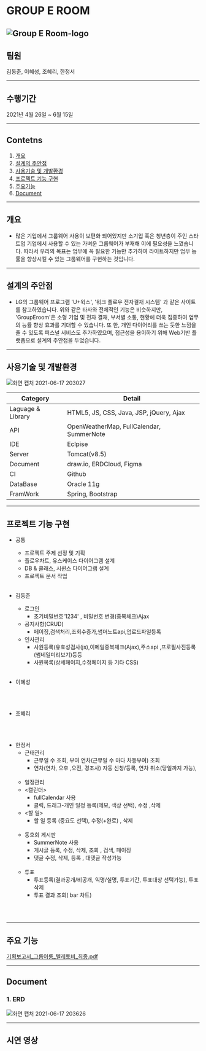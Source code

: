 
# GROUP E ROOM
![Group E Room-logo](https://user-images.githubusercontent.com/77327044/122395429-f0bcd400-cfb1-11eb-9fe2-a850eb313396.png)
------------
## 팀원 
김동준, 이혜성, 조혜리, 한정서

------------
## 수행기간
2021년 4월 26일 ~ 6월 15일

------------


## Contetns

1. [개요](#개요)
2. [설계의 주안점](#설계의-주안점)
3. [사용기술 및 개발환경](#사용기술-및-개발환경)
4. [프로젝트 기능 구현](#프로젝트-기능-구현)
5. [주요기능](#주요-기능)
6. [Document](#Document)

------------

## 개요
+ 많은 기업에서 그룹웨어 사용이 보편화 되어있지만 소기업 혹은 청년층이 주인 스타트업 기업에서 사용할 수 있는 가벼운 그룹웨어가 부재해 이에 필요성을 느꼈습니다.
따라서 우리의 목표는 업무에 꼭 필요한 기능만 추가하여 라이트하지만 업무 능률을 향상시킬 수 있는 그룹웨어를 구현하는 것입니다.
------------

## 설계의 주안점
- LG의 그룹웨어 프로그램 'U+윅스', '워크 플로우 전자결재 시스템' 과 같은 사이트를 참고하였습니다.
위와 같은 타사와 전체적인 기능은 비슷하지만, 'GroupEroom'은 소형 기업 및 전자 결재, 부서별 소통, 현황에 더욱 집중하여 업무의 능률 향상 효과를 기대할 수 있습니다.
또 한, 개인 다이어리를 쓰는 듯한 느낌을 줄 수 있도록 퍼스널 서비스도 추가하였으며, 접근성을 용이하기 위해 Web기반 플랫폼으로 설계의 주안점을 두었습니다.

------------
## 사용기술 및 개발환경
![화면 캡처 2021-06-17 203027](https://user-images.githubusercontent.com/77327044/122388508-e814cf80-cfaa-11eb-93e9-02763c73c58e.png)

Category | Detail
---- | ----
Laguage & Library | HTML5, JS, CSS, Java, JSP, jQuery, Ajax
API | OpenWeatherMap, FullCalendar, SummerNote
IDE | Eclpise
Server | Tomcat(v8.5)
Document | draw.io, ERDCloud, Figma
CI | Github
DataBase | Oracle 11g
FramWork | Spring, Bootstrap

------------
## 프로젝트 기능 구현


- 공통
    - 프로젝트 주제 선정 및 기획 
    - 플로우차트, 유스케이스 다이어그램 설계
    - DB & 클래스, 시퀸스 다이어그램 설계
    - 프로젝트 문서 작업
<br><br>

- 김동준
  - 로그인 
    - 초기비밀번호'1234' , 비밀번호 변경(중복체크)Ajax
  - 공지사항(CRUD)
     - 페이징,검색처리,조회수증가,썸머노트api,업로드파일등록
   - 인사관리
     - 사원등록(유효성검사(js),이메일중복체크(Ajax),주소api ,프로필사진등록(썸네일미리보기)등등
     - 사원목록(상세페이지,수정페이지 등 기타 CSS)
<br><br>

- 이혜성
 

 <br><br>
   
- 조혜리
  

<br><br>  
   
- 한정서
  - 근태관리
     - 근무일 수 조회, 부여 연차(근무일 수 마다 차등부여) 조회
     - 연차(연차, 오후 ,오전, 경조사) 자동 신청/등록, 연차 취소(당일까지 가능), 
     <br>
  - 일정관리
   - <캘린더>
     - fullCalendar 사용
     - 클릭, 드래그-개인 일정 등록(메모, 색상 선택), 수정 ,삭제
   - <할 일>
     - 할 일 등록 (중요도 선택), 수정(+완료) , 삭제
     <br>
  - 동호회 게시판
      - SummerNote 사용
      - 게시글 등록, 수정, 삭제, 조회 , 검색, 페이징
      - 댓글 수정, 삭제, 등록 , 대댓글 작성가능
     <br>
  - 투표
      - 투표등록(결과공개/비공개, 익명/실명, 투표기간, 투표대상 선택가능), 투표 삭제
      - 투표 결과 조회( bar 차트)
  
<br><br>

------------
## 주요 기능
[기획보고서_그룹이룸_텔레토비_최종.pdf](https://github.com/Team-Teletubby/GroupEroom/files/6669828/_._._.pdf)


------------ 
## Document

### 1. ERD
![화면 캡처 2021-06-17 203626](https://user-images.githubusercontent.com/77327044/122389253-b6e8cf00-cfab-11eb-9224-658ec13c6fec.png)


------------ 
## 시연 영상





